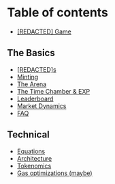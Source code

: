 # Table of contents

* [\[REDACTED\] Game](README.md)

## The Basics

* [\[REDACTED\]s](the-basics/redacted-s.md)
* [Minting](the-basics/minting.md)
* [The Arena](the-basics/the-arena.md)
* [The Time Chamber & EXP](the-basics/the-time-chamber-and-exp.md)
* [Leaderboard](the-basics/leaderboard.md)
* [Market Dynamics](the-basics/market-dynamics.md)
* [FAQ](the-basics/faq.md)

## Technical

* [Equations](technical/equations.md)
* [Architecture](technical/architecture.md)
* [Tokenomics](technical/tokenomics.md)
* [Gas optimizations (maybe)](technical/gas-optimizations-maybe.md)
